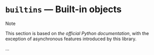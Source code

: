 # `builtins` — Built-in objects

> [!NOTE]
> This section is based on *the official Python documentation*, with the exception of asynchronous features introduced
> by this library.

...
